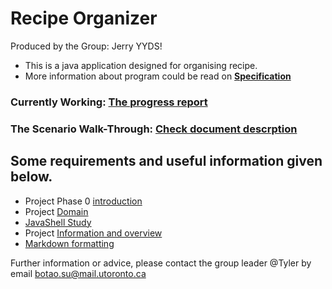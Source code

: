 [comment]: <> ( UofT CSC207 2021Fall Group Project)
# Recipe Organizer

Produced by the Group: Jerry YYDS!

- This is a java application designed for organising recipe.
- More information about program could be read on [**Specification**](https://github.com/CSC207-UofT/course-project-jerryyyds/blob/Main/docs/specification.md)
### Currently Working: [The progress report](https://github.com/CSC207-UofT/course-project-jerryyyds/blob/Main/docs/progress_report.md)
### The Scenario Walk-Through: [Check document descrption](https://github.com/CSC207-UofT/course-project-jerryyyds/blob/Main/docs/walkthrough.md)


## Some requirements and useful information given below.
- Project Phase 0 [introduction](https://q.utoronto.ca/courses/233945/pages/project-phase-0)
- Project [Domain](https://q.utoronto.ca/courses/233945/pages/project-domains)
- [JavaShell Study](https://github.com/CSC207-UofT/Java-Shell)
- Project [Information and overview](https://q.utoronto.ca/courses/233945/pages/course-project?module_item_id=2973653)
- [Markdown formatting](https://guides.github.com/features/mastering-markdown/)

Further information or advice, please contact the group leader @Tyler by email botao.su@mail.utoronto.ca
